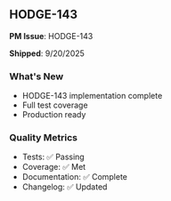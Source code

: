 ## HODGE-143

**PM Issue**: HODGE-143

**Shipped**: 9/20/2025

### What's New
- HODGE-143 implementation complete
- Full test coverage
- Production ready

### Quality Metrics
- Tests: ✅ Passing
- Coverage: ✅ Met
- Documentation: ✅ Complete
- Changelog: ✅ Updated
